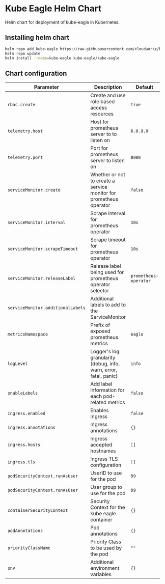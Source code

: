 # Kube Eagle Helm Chart

Helm chart for deployment of kube-eagle in Kubernetes.

## Installing helm chart

```bash
helm repo add kube-eagle https://raw.githubusercontent.com/cloudworkz/kube-eagle-helm-chart/master
helm repo update
helm install --name=kube-eagle kube-eagle/kube-eagle
```

## Chart configuration

| Parameter                         | Description                                                        | Default               |
| --------------------------------- | ------------------------------------------------------------------ | --------------------- |
| `rbac.create`                     | Create and use role based access resources                         | `true`                |
| `telemetry.host`                  | Host for prometheus server to to listen on                         | `0.0.0.0`             |
| `telemetry.port`                  | Port for prometheus server to listen on                            | `8080`                |
| `serviceMonitor.create`           | Whether or not to create a service monitor for prometheus operator | `false`               |
| `serviceMonitor.interval`         | Scrape interval for prometheus operator                            | `10s`                 |
| `serviceMonitor.scrapeTimeout`    | Scrape timeout for prometheus operator                             | `10s`                 |
| `serviceMonitor.releaseLabel`     | Release label being used for prometheus operator selector          | `prometheus-operator` |
| `serviceMonitor.additionalLabels` | Additional labels to add to the ServiceMonitor                     |                       |
| `metricsNamespace`                | Prefix of exposed prometheus metrics                               | `eagle`               |
| `logLevel`                        | Logger's log granularity (debug, info, warn, error, fatal, panic)  | `info`                |
| `enableLabels`                    | Add label information for each pod-related metrics                 | `false`                |
| `ingress.enabled`                 | Enables Ingress                                                    | `false`               |
| `ingress.annotations`             | Ingress annotations                                                | `{}`                  |
| `ingress.hosts`                   | Ingress accepted hostnames                                         | `[]`                  |
| `ingress.tls`                     | Ingress TLS configuration                                          | `[]`                  |
| `podSecurityContext.runAsUser`    | UserID to use for the pod                                          | `99`                  |
| `podSecurityContext.runAsUser`    | User group to use for the pod                                      | `99`                  |
| `containerSecurityContext`        | Security Context for the kube eagle container                      | `{}`                  |
| `podAnnotations`                  | Pod annotations                                                    | `{}`                  |
| `priorityClassName`               | Priority Class to be used by the pod                               | `""`                  |
| `env`                             | Additional environment variables                                   | `{}`                  |
